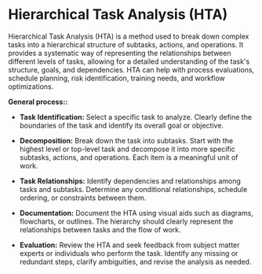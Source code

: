 # Hierarchical Task Analysis (HTA)

Hierarchical Task Analysis (HTA) is a method used to break down complex tasks into a hierarchical structure of subtasks, actions, and operations. It provides a systematic way of representing the relationships between different levels of tasks, allowing for a detailed understanding of the task's structure, goals, and dependencies. HTA can help with process evaluations, schedule planning, risk identification, training needs, and workflow optimizations.

**General process::**

* **Task Identification:** Select a specific task to analyze. Clearly define the boundaries of the task and identify its overall goal or objective.

* **Decomposition:** Break down the task into subtasks. Start with the highest level or top-level task and decompose it into more specific subtasks, actions, and operations. Each item is a meaningful unit of work.

* **Task Relationships:** Identify dependencies and relationships among tasks and subtasks. Determine any conditional relationships, schedule ordering, or constraints between them.

* **Documentation:** Document the HTA using visual aids such as diagrams, flowcharts, or outlines. The hierarchy should clearly represent the relationships between tasks and the flow of work.

* **Evaluation:** Review the HTA and seek feedback from subject matter experts or individuals who perform the task. Identify any missing or redundant steps, clarify ambiguities, and revise the analysis as needed.
